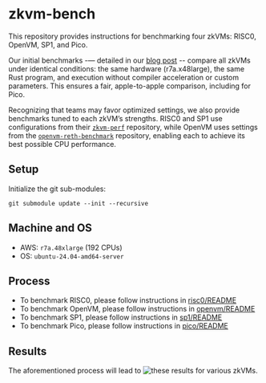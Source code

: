 # zkvm-bench

This repository provides instructions for benchmarking four zkVMs: RISC0, OpenVM, SP1, and Pico.

Our initial benchmarks -— detailed in our [blog post](https://blog.brevis.network/2025/02/11/introducing-pico-a-modular-and-performant-zkvm/) -- compare all zkVMs under identical conditions: the same hardware (r7a.x48large), the same Rust program, and execution without compiler acceleration or custom parameters. This ensures a fair, apple-to-apple comparison, including for Pico.

Recognizing that teams may favor optimized settings, we also provide benchmarks tuned to each zkVM’s strengths. RISC0 and SP1 use configurations from their [`zkvm-perf`](https://github.com/succinctlabs/zkvm-perf) repository, while OpenVM uses settings from the [`openvm-reth-benchmark`](https://github.com/axiom-crypto/openvm-reth-benchmark) repository, enabling each to achieve its best possible CPU performance.

## Setup

Initialize the git sub-modules:
```shell
git submodule update --init --recursive
```

## Machine and OS

- AWS: `r7a.48xlarge` (192 CPUs)
- OS: `ubuntu-24.04-amd64-server`

## Process

- To benchmark RISC0, please follow instructions in [risc0/README](risc0/README.md)
- To benchmark OpenVM, please follow instructions in [openvm/README](openvm/README.md)
- To benchmark SP1, please follow instructions in [sp1/README](sp1/README.md)
- To benchmark Pico, please follow instructions in [pico/README](pico/README.md)

## Results
The aforementioned process will lead to ![these results](./results/result_full) for various zkVMs.



